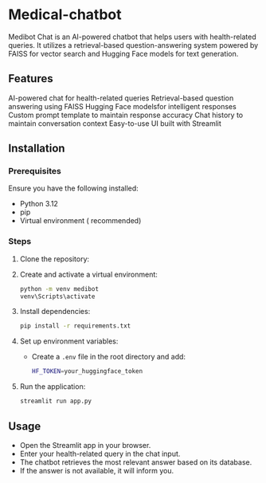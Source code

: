 # Medical-chatbot


Medibot Chat is an AI-powered chatbot that helps users with health-related queries. It utilizes a retrieval-based question-answering system powered by FAISS for vector search and Hugging Face models for text generation.

## Features
AI-powered chat for health-related queries
Retrieval-based question answering using FAISS
Hugging Face modelsfor intelligent responses
Custom prompt template to maintain response accuracy
Chat history to maintain conversation context
Easy-to-use UI built with Streamlit

## Installation

### Prerequisites
Ensure you have the following installed:
- Python 3.12
- pip
- Virtual environment ( recommended)

### Steps
1. Clone the repository:

2. Create and activate a virtual environment:
   ```sh
   python -m venv medibot
   venv\Scripts\activate
   ```

3. Install dependencies:
   ```sh
   pip install -r requirements.txt
   ```

4. Set up environment variables:
   - Create a `.env` file in the root directory and add:
     ```sh
     HF_TOKEN=your_huggingface_token
     ```

5. Run the application:
   ```sh
   streamlit run app.py
   ```

## Usage
- Open the Streamlit app in your browser.
- Enter your health-related query in the chat input.
- The chatbot retrieves the most relevant answer based on its database.
- If the answer is not available, it will inform you.



